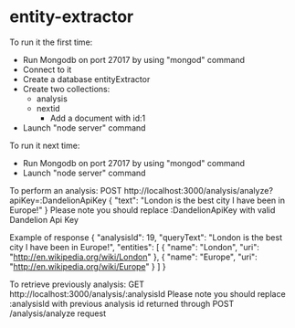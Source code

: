 # entity-extractor

To run it the first time: 
- Run Mongodb on port 27017 by using "mongod" command
- Connect to it
- Create a database entityExtractor
- Create two collections:
    - analysis
    - nextid
        - Add a document with id:1
 - Launch "node server" command

To run it next time:
- Run Mongodb on port 27017 by using "mongod" command
 - Launch "node server" command

To perform an analysis:
POST http://localhost:3000/analysis/analyze?apiKey=:DandelionApiKey
{
	"text": "London is the best city I have been in Europe!"
}
Please note you should replace :DandelionApiKey with valid Dandelion Api Key

Example of response
{
    "analysisId": 19,
    "queryText": "London is the best city I have been in Europe!",
    "entities": [
        {
            "name": "London",
            "uri": "http://en.wikipedia.org/wiki/London"
        },
        {
            "name": "Europe",
            "uri": "http://en.wikipedia.org/wiki/Europe"
        }
    ]
}

To retrieve previously analysis:
GET http://localhost:3000/analysis/:analysisId
Please note you should replace :analysisId with previous analysis id returned through POST /analysis/analyze request
